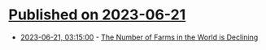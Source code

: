 # [Published on 2023-06-21](index.md)

* [2023-06-21, 03:15:00](https://soylentnews.org/article.pl?sid=23/06/20/0547250&from=rss) - [The Number of Farms in the World is Declining](https://soylentnews.org/article.pl?sid=23/06/20/0547250&from=rss)

